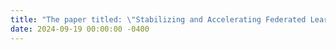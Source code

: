 ```yaml
---
title: "The paper titled: \"Stabilizing and Accelerating Federated Learning on Heterogeneous Data with Partial Client Participation\" has been accepted by the journal TPAMI"
date: 2024-09-19 00:00:00 -0400
---
```

